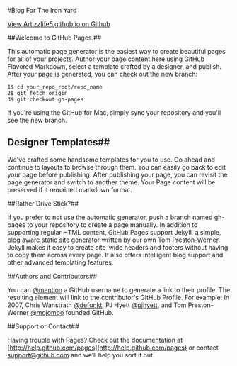 ---
---

#Blog For The Iron Yard

[View Artizzlife5.github.io on Github](Artizzlife5.github.io)

##Welcome to GitHub Pages.##

This automatic page generator is the easiest way to create beautiful pages for all of your projects. Author your page content here using GitHub Flavored Markdown, select a template crafted by a designer, and publish. After your page is generated, you can check out the new branch:



    1$ cd your_repo_root/repo_name
    2$ git fetch origin
    3$ git checkout gh-pages



   If you're using the GitHub for Mac, simply sync your repository and you'll see the new branch.

## Designer Templates##

We've crafted some handsome templates for you to use. Go ahead and continue to layouts to browse through them. You can easily go back to edit your page before publishing. After publishing your page, you can revisit the page generator and switch to another theme. Your Page content will be preserved if it remained markdown format.

##Rather Drive Stick?##

If you prefer to not use the automatic generator, push a branch named gh-pages to your repository to create a page manually. In addition to supporting regular HTML content, GitHub Pages support Jekyll, a simple, blog aware static site generator written by our own Tom Preston-Werner. Jekyll makes it easy to create site-wide headers and footers without having to copy them across every page. It also offers intelligent blog support and other advanced templating features.

##Authors and Contributors##

You can [@mention](https://github.com/blog/821) a GitHub username to generate a link to their profile. The resulting element will link to the contributor's GitHub Profile. For example: In 2007, Chris Wanstrath [@defunkt](http://help.github.com/pages), PJ Hyett [@pjhyett](https://github.com/pjhyett), and Tom Preston-Werner [@mojombo](https://github.com/mojombo) founded GitHub.

##Support or Contact##

Having trouble with Pages? Check out the documentation at [http://help.github.com/pages](http://help.github.com/pages) or contact [support@github.com](support@github.com) and we’ll help you sort it out.



